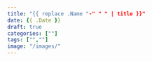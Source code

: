 ```yaml
---
title: "{{ replace .Name "-" " " | title }}"
date: {{ .Date }}
draft: true
categories: [""]
tags: ["",""]
image: "/images/"
---
```


